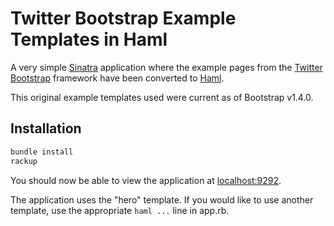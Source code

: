 # Twitter Bootstrap Example Templates in Haml

A very simple [Sinatra](http://www.sinatrarb.com/) application where the example pages from the [Twitter Bootstrap](http://twitter.github.com/bootstrap/) framework 
have been converted to [Haml](http://haml-lang.com/).

This original example templates used were current as of Bootstrap v1.4.0.

## Installation

```ruby
bundle install
rackup
```

You should now be able to view the application at [localhost:9292](http://localhost:9292).

The application uses the "hero" template. If you would like to use another template, use the appropriate `haml ...` line in app.rb.